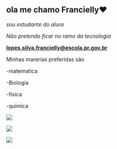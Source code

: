 ## ola me chamo Francielly♥️

*sou estudante do alura*

*Nâo pretendo ficar no ramo da tecnologia*

**lopes.silva.francielly@escola.pr.gov.br**

Minhas marerias preferidas sâo

-matematica

-Biologia

-física

-quimica

![](https://media1.tenor.com/m/6dOf85BKov0AAAAC/haikyuu-anime.gif)


![](https://media1.tenor.com/m/Qcjg7gRDYnkAAAAC/haikyuu.gif)


![](https://media1.tenor.com/m/lazWdimyxj8AAAAC/haikyuu-anime.gif)




